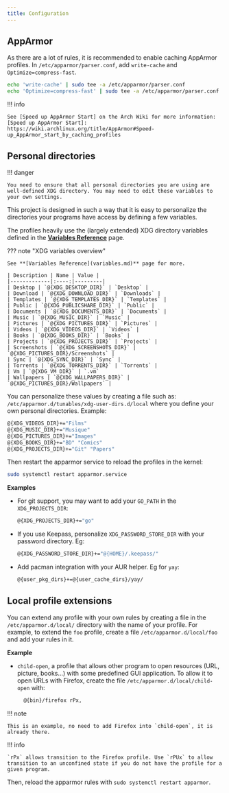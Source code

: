```yaml
---
title: Configuration
---
```


## AppArmor

As there are a lot of rules, it is recommended to enable caching AppArmor profiles. In `/etc/apparmor/parser.conf`, add `write-cache` and `Optimize=compress-fast`.

```sh
echo 'write-cache' | sudo tee -a /etc/apparmor/parser.conf
echo 'Optimize=compress-fast' | sudo tee -a /etc/apparmor/parser.conf
```

!!! info

    See [Speed up AppArmor Start] on the Arch Wiki for more information:
    [Speed up AppArmor Start]: https://wiki.archlinux.org/title/AppArmor#Speed-up_AppArmor_start_by_caching_profiles


## Personal directories

!!! danger

    You need to ensure that all personal directories you are using are well-defined XDG directory. You may need to edit these variables to your own settings.

This project is designed in such a way that it is easy to personalize the directories your programs have access by defining a few variables.

The profiles heavily use the (largely extended) XDG directory variables defined in the **[Variables Reference](variables.md)** page.

??? note "XDG variables overview"

    See **[Variables Reference](variables.md)** page for more.

    | Description | Name | Value |
    |-------------|:----:|---------|
    | Desktop | `@{XDG_DESKTOP_DIR}` | `Desktop` |
    | Download | `@{XDG_DOWNLOAD_DIR}` | `Downloads` |
    | Templates | `@{XDG_TEMPLATES_DIR}` | `Templates` |
    | Public | `@{XDG_PUBLICSHARE_DIR}` | `Public` |
    | Documents | `@{XDG_DOCUMENTS_DIR}` | `Documents` |
    | Music | `@{XDG_MUSIC_DIR}` | `Music` |
    | Pictures | `@{XDG_PICTURES_DIR}` | `Pictures` |
    | Videos | `@{XDG_VIDEOS_DIR}` | `Videos` |
    | Books | `@{XDG_BOOKS_DIR}` | `Books` |
    | Projects | `@{XDG_PROJECTS_DIR}` | `Projects` |
    | Screenshots | `@{XDG_SCREENSHOTS_DIR}` | `@{XDG_PICTURES_DIR}/Screenshots` |
    | Sync | `@{XDG_SYNC_DIR}` | `Sync` |
    | Torrents | `@{XDG_TORRENTS_DIR}` | `Torrents` |
    | Vm | `@{XDG_VM_DIR}` | `.vm`
    | Wallpapers | `@{XDG_WALLPAPERS_DIR}` | `@{XDG_PICTURES_DIR}/Wallpapers` |

You can personalize these values by creating a file such as: `/etc/apparmor.d/tunables/xdg-user-dirs.d/local` where you define your own personal directories. Example:
```sh
@{XDG_VIDEOS_DIR}+="Films"
@{XDG_MUSIC_DIR}+="Musique"
@{XDG_PICTURES_DIR}+="Images"
@{XDG_BOOKS_DIR}+="BD" "Comics"
@{XDG_PROJECTS_DIR}+="Git" "Papers"
```

Then restart the apparmor service to reload the profiles in the kernel:
```sh
sudo systemctl restart apparmor.service
```

**Examples**

- For git support, you may want to add your `GO_PATH` in the `XDG_PROJECTS_DIR`:
    ```sh
    @{XDG_PROJECTS_DIR}+="go"
    ```
- If you use Keepass, personalize `XDG_PASSWORD_STORE_DIR` with your password directory. Eg:
    ```sh
    @{XDG_PASSWORD_STORE_DIR}+="@{HOME}/.keepass/"
    ```
- Add pacman integration with your AUR helper. Eg for `yay`:
    ```sh
    @{user_pkg_dirs}+=@{user_cache_dirs}/yay/
    ```

## Local profile extensions

You can extend any profile with your own rules by creating a file in the `/etc/apparmor.d/local/` directory with the name of your profile. For example, to extend the `foo` profile, create a file `/etc/apparmor.d/local/foo` and add your rules in it.

**Example**

- `child-open`, a profile that allows other program to open resources (URL, picture, books...) with some predefined GUI application. To allow it to open URLs with Firefox, create the file `/etc/apparmor.d/local/child-open` with:
  ```sh
    @{bin}/firefox rPx,
  ```

!!! note

    This is an example, no need to add Firefox into `child-open`, it is already there.

!!! info

    `rPx` allows transition to the Firefox profile. Use `rPUx` to allow transition to an unconfined state if you do not have the profile for a given program.


Then, reload the apparmor rules with `sudo systemctl restart apparmor`.
